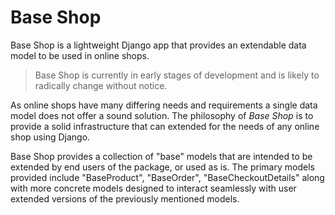 # Base Shop

Base Shop is a lightweight Django app that provides an extendable data model to be used in online shops.

> Base Shop is currently in early stages of development and is likely to radically change without notice.

As online shops have many differing needs and requirements a single data model does not offer a sound solution. The philosophy of _Base Shop_ is to provide a solid infrastructure that can extended for the needs of any online shop using Django.

Base Shop provides a collection of "base" models that are intended to be extended by end users of the package, or used as is. The primary models provided include "BaseProduct", "BaseOrder", "BaseCheckoutDetails" along with more concrete models designed to interact seamlessly with user extended versions of the previously mentioned models.
